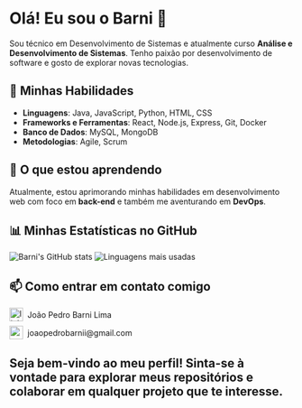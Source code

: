 # Olá! Eu sou o Barni 👋

Sou técnico em Desenvolvimento de Sistemas e atualmente curso **Análise e Desenvolvimento de Sistemas**. Tenho paixão por desenvolvimento de software e gosto de explorar novas tecnologias.

## 🚀 Minhas Habilidades

- **Linguagens**: Java, JavaScript, Python, HTML, CSS
- **Frameworks e Ferramentas**: React, Node.js, Express, Git, Docker
- **Banco de Dados**: MySQL, MongoDB
- **Metodologias**: Agile, Scrum

## 🌱 O que estou aprendendo

Atualmente, estou aprimorando minhas habilidades em desenvolvimento web com foco em **back-end** e também me aventurando em **DevOps**.

## 📊 Minhas Estatísticas no GitHub

![Barni's GitHub stats](https://github-readme-stats.vercel.app/api?username=Barni-i&show_icons=true&theme=radical)
![Linguagens mais usadas](https://github-readme-stats.vercel.app/api/top-langs/?username=Barni-i&layout=compact&theme=radical&)


## 📫 Como entrar em contato comigo 
<div style="display: flex; align-items: center;">
    <a href="https://www.linkedin.com/in/jo%C3%A3o-pedro-barni-lima-251105272/">
        <img width="24" height="24" src="https://img.icons8.com/color/48/linkedin.png" alt="linkedin"/>
    </a>
    <span style="margin-left: 8px;">João Pedro Barni Lima</span>
</div>
<div style="display: flex; align-items: center; margin-top: 8px;">
    <a href="mailto:joaopedrobarnii@gmail.com">
        <img width="24" height="24" src="https://img.icons8.com/color/48/gmail-new.png" alt="gmail-new"/>
    </a>
    <span style="margin-left: 8px;">joaopedrobarnii@gmail.com</span>
</div>

## Seja bem-vindo ao meu perfil! Sinta-se à vontade para explorar meus repositórios e colaborar em qualquer projeto que te interesse.
